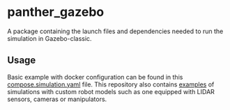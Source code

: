# panther_gazebo

A package containing the launch files and dependencies needed to run the simulation in Gazebo-classic.

## Usage

Basic example with docker configuration can be found in this [compose.simulation.yaml](https://github.com/husarion/panther-docker/demo/simulation/compose.simulation.yaml) file. This repository also contains [examples](https://github.com/husarion/panther-docker/demo/simulation/) of simulations with custom robot models such as one equipped with LIDAR sensors, cameras or manipulators. 
